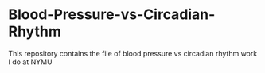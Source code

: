 # Blood-Pressure-vs-Circadian-Rhythm
This repository contains the file of blood pressure vs circadian rhythm work I do at NYMU

